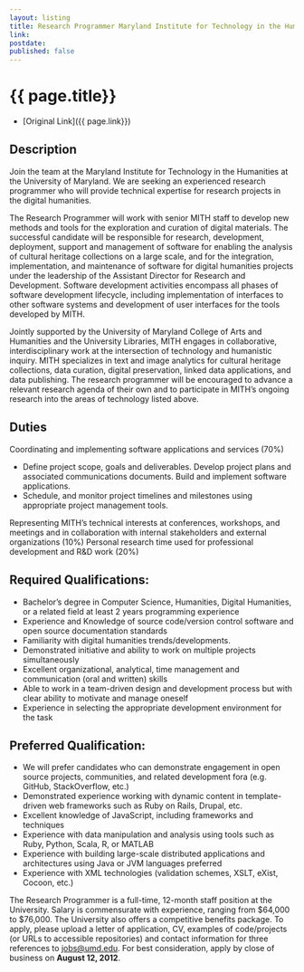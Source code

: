 ```yaml
---
layout: listing
title: Research Programmer Maryland Institute for Technology in the Humanities at the University of Maryland
link: 
postdate: 
published: false
---
```



# {{ page.title}}

* [Original Link]({{ page.link}})

## Description
Join the team at the Maryland Institute for Technology in the Humanities at the University of Maryland. We are seeking an experienced research programmer who will provide technical expertise for research projects in the digital humanities.

The Research Programmer will work with senior MITH staff to develop new methods and tools for the exploration and curation of digital materials. The successful candidate will be responsible for research, development, deployment, support and management of software for enabling the analysis of cultural heritage collections on a large scale, and for the integration, implementation, and maintenance of software for digital humanities projects under the leadership of the Assistant Director for Research and Development. Software development activities encompass all phases of software development lifecycle, including implementation of interfaces to other software systems and development of user interfaces for the tools developed by MITH.

Jointly supported by the University of Maryland College of Arts and Humanities and the University Libraries, MITH engages in collaborative, interdisciplinary work at the intersection of technology and humanistic inquiry. MITH specializes in text and image analytics for cultural heritage collections, data curation, digital preservation, linked data applications, and data publishing. The research programmer will be encouraged to advance a relevant research agenda of their own and to participate in MITH’s ongoing research into the areas of technology listed above.

## Duties
Coordinating and implementing software applications and services (70%)

* Define project scope, goals and deliverables. Develop project plans and associated communications documents. Build and implement software applications.
* Schedule, and monitor project timelines and milestones using appropriate project management tools.

Representing MITH’s technical interests at conferences, workshops, and meetings and in collaboration with internal stakeholders and external organizations (10%)
Personal research time used for professional development and R&D work (20%)

## Required Qualifications:
* Bachelor’s degree in Computer Science, Humanities, Digital Humanities, or a related field at least 2 years programming experience
* Experience and Knowledge of source code/version control software and open source documentation standards
* Familiarity with digital humanities trends/developments.
* Demonstrated initiative and ability to work on multiple projects simultaneously
* Excellent organizational, analytical, time management and communication (oral and written) skills
* Able to work in a team-driven design and development process but with clear ability to motivate and manage oneself
* Experience in selecting the appropriate development environment for the task

## Preferred Qualification:
* We will prefer candidates who can demonstrate engagement in open source projects, communities, and related development fora (e.g. GitHub, StackOverflow, etc.)
* Demonstrated experience working with dynamic content in template-driven web frameworks such as Ruby on Rails, Drupal, etc.
* Excellent knowledge of JavaScript, including frameworks and techniques
* Experience with data manipulation and analysis using tools such as Ruby, Python, Scala, R, or MATLAB
* Experience with building large-scale distributed applications and architectures using Java or JVM languages preferred
* Experience with XML technologies (validation schemes, XSLT, eXist, Cocoon, etc.)

The Research Programmer is a full-time, 12-month staff position at the University. Salary is commensurate with experience, ranging from $64,000 to $76,000. The University also offers a competitive benefits package. To apply, please upload a letter of application, CV, examples of code/projects (or URLs to accessible repositories) and contact information for three references to <jobs@umd.edu>. For best consideration, apply by close of business on **August 12, 2012**.